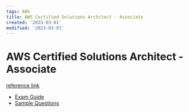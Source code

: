 ```yaml
---
tags: AWS
title: AWS Certified Solutions Architect - Associate
created: '2023-03-01'
modified: '2023-03-01'
---
```


# AWS Certified Solutions Architect - Associate
[reference link](https://aws.amazon.com/certification/certified-solutions-architect-associate/)

* [Exam Guide](https://d1.awsstatic.com/training-and-certification/docs-sa-assoc/AWS-Certified-Solutions-Architect-Associate_Exam-Guide.pdf)
* [Sample Questions](https://d1.awsstatic.com/training-and-certification/docs-sa-assoc/AWS-Certified-Solutions-Architect-Associate_Sample-Questions.pdf)
